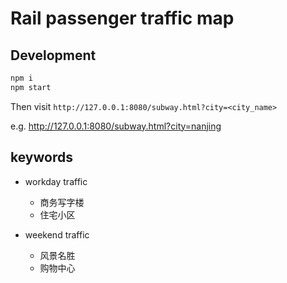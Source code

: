 # Rail passenger traffic map

## Development

```bash
npm i
npm start
```

Then visit `http://127.0.0.1:8080/subway.html?city=<city_name>`

e.g. http://127.0.0.1:8080/subway.html?city=nanjing

## keywords

- workday traffic
  - 商务写字楼
  - 住宅小区

- weekend traffic
  - 风景名胜
  - 购物中心